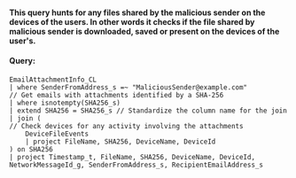 #### This query hunts for any files shared by the malicious sender on the devices of the users. In other words it checks if the file shared by malicious sender is downloaded, saved or present on the devices of the user's.

#### Query:
```KQL 
EmailAttachmentInfo_CL
| where SenderFromAddress_s =~ "MaliciousSender@example.com"
// Get emails with attachments identified by a SHA-256
| where isnotempty(SHA256_s)
| extend SHA256 = SHA256_s // Standardize the column name for the join
| join (
// Check devices for any activity involving the attachments
    DeviceFileEvents
    | project FileName, SHA256, DeviceName, DeviceId
) on SHA256 
| project Timestamp_t, FileName, SHA256, DeviceName, DeviceId, NetworkMessageId_g, SenderFromAddress_s, RecipientEmailAddress_s
``` 

